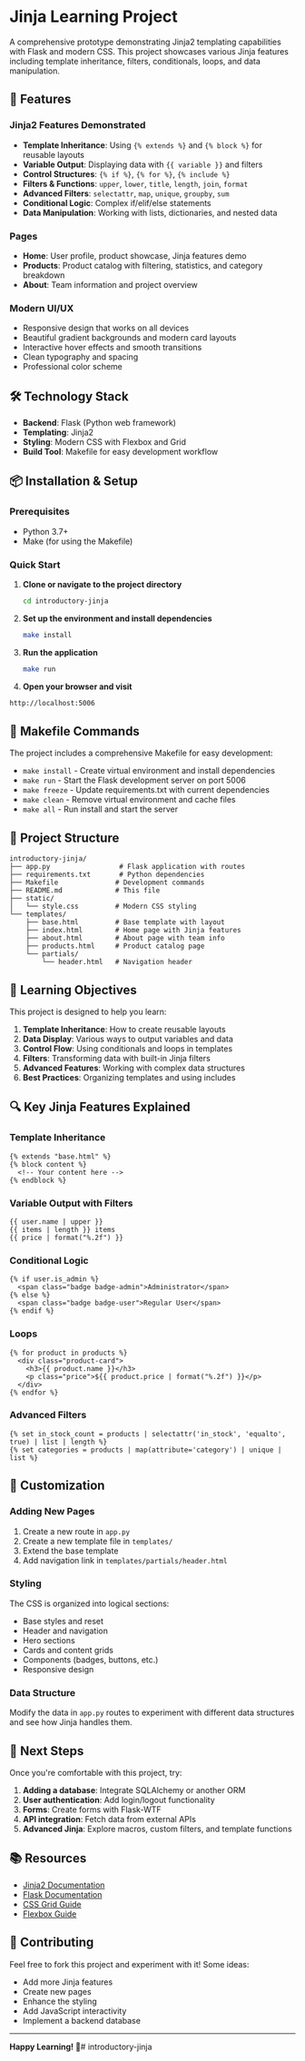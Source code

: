 # Jinja Learning Project

A comprehensive prototype demonstrating Jinja2 templating capabilities with Flask and modern CSS. This project showcases various Jinja features including template inheritance, filters, conditionals, loops, and data manipulation.

## 🚀 Features

### Jinja2 Features Demonstrated

- **Template Inheritance**: Using `{% extends %}` and `{% block %}` for reusable layouts
- **Variable Output**: Displaying data with `{{ variable }}` and filters
- **Control Structures**: `{% if %}`, `{% for %}`, `{% include %}`
- **Filters & Functions**: `upper`, `lower`, `title`, `length`, `join`, `format`
- **Advanced Filters**: `selectattr`, `map`, `unique`, `groupby`, `sum`
- **Conditional Logic**: Complex if/elif/else statements
- **Data Manipulation**: Working with lists, dictionaries, and nested data

### Pages

- **Home**: User profile, product showcase, Jinja features demo
- **Products**: Product catalog with filtering, statistics, and category breakdown
- **About**: Team information and project overview

### Modern UI/UX

- Responsive design that works on all devices
- Beautiful gradient backgrounds and modern card layouts
- Interactive hover effects and smooth transitions
- Clean typography and spacing
- Professional color scheme

## 🛠️ Technology Stack

- **Backend**: Flask (Python web framework)
- **Templating**: Jinja2
- **Styling**: Modern CSS with Flexbox and Grid
- **Build Tool**: Makefile for easy development workflow

## 📦 Installation & Setup

### Prerequisites

- Python 3.7+
- Make (for using the Makefile)

### Quick Start

1. **Clone or navigate to the project directory**

   ```bash
   cd introductory-jinja
   ```

2. **Set up the environment and install dependencies**

   ```bash
   make install
   ```

3. **Run the application**

   ```bash
   make run
   ```

4. **Open your browser and visit**

```bash
http://localhost:5006
```

## 🔧 Makefile Commands

The project includes a comprehensive Makefile for easy development:

- `make install` - Create virtual environment and install dependencies
- `make run` - Start the Flask development server on port 5006
- `make freeze` - Update requirements.txt with current dependencies
- `make clean` - Remove virtual environment and cache files
- `make all` - Run install and start the server

## 📁 Project Structure

```tree
introductory-jinja/
├── app.py                 # Flask application with routes
├── requirements.txt       # Python dependencies
├── Makefile              # Development commands
├── README.md             # This file
├── static/
│   └── style.css         # Modern CSS styling
└── templates/
    ├── base.html         # Base template with layout
    ├── index.html        # Home page with Jinja features
    ├── about.html        # About page with team info
    ├── products.html     # Product catalog page
    └── partials/
        └── header.html   # Navigation header
```

## 🎯 Learning Objectives

This project is designed to help you learn:

1. **Template Inheritance**: How to create reusable layouts
2. **Data Display**: Various ways to output variables and data
3. **Control Flow**: Using conditionals and loops in templates
4. **Filters**: Transforming data with built-in Jinja filters
5. **Advanced Features**: Working with complex data structures
6. **Best Practices**: Organizing templates and using includes

## 🔍 Key Jinja Features Explained

### Template Inheritance

```jinja
{% extends "base.html" %}
{% block content %}
  <!-- Your content here -->
{% endblock %}
```

### Variable Output with Filters

```jinja
{{ user.name | upper }}
{{ items | length }} items
{{ price | format("%.2f") }}
```

### Conditional Logic

```jinja
{% if user.is_admin %}
  <span class="badge badge-admin">Administrator</span>
{% else %}
  <span class="badge badge-user">Regular User</span>
{% endif %}
```

### Loops

```jinja
{% for product in products %}
  <div class="product-card">
    <h3>{{ product.name }}</h3>
    <p class="price">${{ product.price | format("%.2f") }}</p>
  </div>
{% endfor %}
```

### Advanced Filters

```jinja
{% set in_stock_count = products | selectattr('in_stock', 'equalto', true) | list | length %}
{% set categories = products | map(attribute='category') | unique | list %}
```

## 🎨 Customization

### Adding New Pages

1. Create a new route in `app.py`
2. Create a new template file in `templates/`
3. Extend the base template
4. Add navigation link in `templates/partials/header.html`

### Styling

The CSS is organized into logical sections:

- Base styles and reset
- Header and navigation
- Hero sections
- Cards and content grids
- Components (badges, buttons, etc.)
- Responsive design

### Data Structure

Modify the data in `app.py` routes to experiment with different data structures and see how Jinja handles them.

## 🚀 Next Steps

Once you're comfortable with this project, try:

1. **Adding a database**: Integrate SQLAlchemy or another ORM
2. **User authentication**: Add login/logout functionality
3. **Forms**: Create forms with Flask-WTF
4. **API integration**: Fetch data from external APIs
5. **Advanced Jinja**: Explore macros, custom filters, and template functions

## 📚 Resources

- [Jinja2 Documentation](https://jinja.palletsprojects.com/)
- [Flask Documentation](https://flask.palletsprojects.com/)
- [CSS Grid Guide](https://css-tricks.com/snippets/css/complete-guide-grid/)
- [Flexbox Guide](https://css-tricks.com/snippets/css/a-guide-to-flexbox/)

## 🤝 Contributing

Feel free to fork this project and experiment with it! Some ideas:

- Add more Jinja features
- Create new pages
- Enhance the styling
- Add JavaScript interactivity
- Implement a backend database

---

**Happy Learning! 🎉**# introductory-jinja
